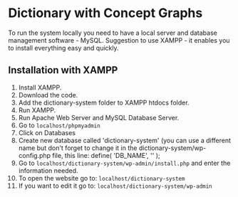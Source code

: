 # Dictionary with Concept Graphs

To run the system locally you need to have a local server and database management software - MySQL. Suggestion to use XAMPP - it enables you to install everything easy and quickly.

## Installation with XAMPP

1. Install XAMPP.
2. Download the code.
3. Add the dictionary-system folder to XAMPP htdocs folder.
4. Run XAMPP.
5. Run Apache Web Server and MySQL Database Server.
6. Go to ```localhost/phpmyadmin```
7. Click on Databases
8. Create new database called 'dictionary-system' (you can use a different name but don't forget to change it in the dictionary-system/wp-config.php file, this line: define( 'DB_NAME', '' );
9. Go to ```localhost/dictionary-system/wp-admin/install.php``` and enter the information needed.
10. To open the website go to: ```localhost/dictionary-system```
11. If you want to edit it go to: 
```localhost/dictionary-system/wp-admin```
